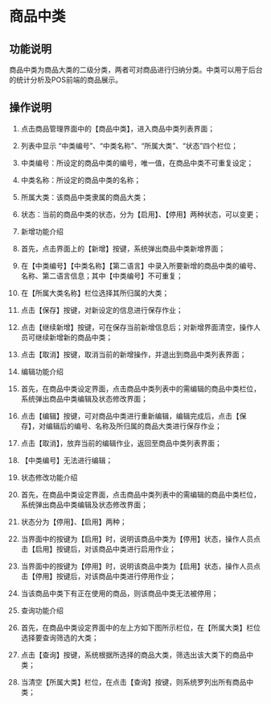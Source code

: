 # 商品中类

## 功能说明

商品中类为商品大类的二级分类，两者可对商品进行归纳分类。中类可以用于后台的统计分析及POS前端的商品展示。

## 操作说明
1.	点击商品管理界面中的【商品中类】，进入商品中类列表界面；
2.	列表中显示 “中类编号”、“中类名称”、“所属大类”、“状态”四个栏位；

  1. 中类编号：所设定的商品中类的编号，唯一值，在商品中类不可重复设定；
  2. 中类名称：所设定的商品中类的名称；
  3. 所属大类：该商品中类隶属的商品大类；
  4. 状态：当前的商品中类的状态，分为【启用】、【停用】两种状态，可以变更；
3.	新增功能介绍
  1. 首先，点击界面上的【新增】按键，系统弹出商品中类新增界面；
  2. 在【中类编号】【中类名称】【第二语言】中录入所要新增的商品中类的编号、名称、第二语言信息；其中【中类编号】不可重复；
  3. 在【所属大类名称】栏位选择其所归属的大类；
  4. 点击【保存】按键，对新设定的信息进行保存作业；
  5. 点击【继续新增】按键，可在保存当前新增信息后；对新增界面清空，操作人员可继续新增新的商品中类；
  6. 点击【取消】按键，取消当前的新增操作，并退出到商品中类列表界面；
4.	编辑功能介绍
  1. 首先，在商品中类设定界面，点击商品中类列表中的需编辑的商品中类栏位，系统弹出商品中类编辑及状态修改界面；
  2. 点击【编辑】按键，可对商品中类进行重新编辑，编辑完成后，点击【保存】，对编辑后的编号、名称及所归属的商品大类进行保存作业；
  3. 点击【取消】，放弃当前的编辑作业，返回至商品中类列表界面；
  4. 【中类编号】无法进行编辑；
5.	状态修改功能介绍
  1. 首先，在商品中类设定界面，点击商品中类列表中的需编辑的商品中类栏位，系统弹出商品中类编辑及状态修改界面；
  2. 状态分为【停用】、【启用】两种；
  3. 当界面中的按键为【启用】时，说明该商品中类为【停用】状态，操作人员点击【启用】按键后，对该商品中类进行启用作业；
  4. 当界面中的按键为【停用】时，说明该商品中类为【启用】状态，操作人员点击【停用】按键后，对该商品中类进行停用作业；
  5. 当该商品中类下有正在使用的商品，则该商品中类无法被停用；
6.	查询功能介绍
  1. 首先，在商品中类设定界面中的左上方如下图所示栏位，在【所属大类】栏位选择要查询筛选的大类；
  2. 点击【查询】按键，系统根据所选择的商品大类，筛选出该大类下的商品中类；
  3. 当清空【所属大类】栏位，在点击【查询】按键，则系统罗列出所有商品中类；